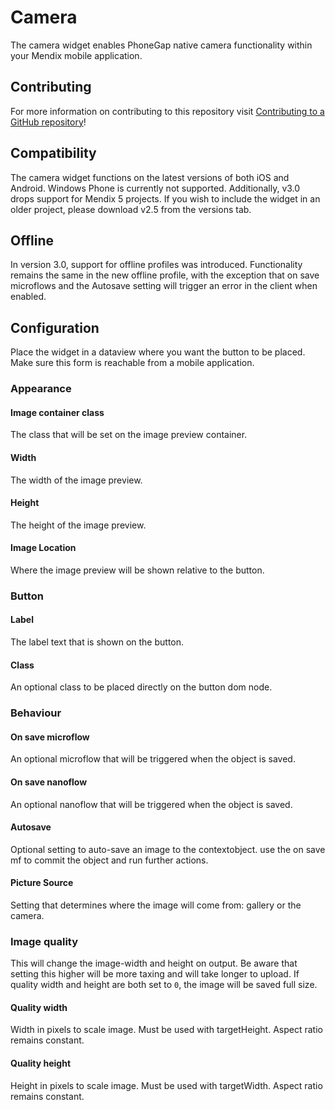 # Camera

The camera widget enables PhoneGap native camera functionality within your Mendix mobile
application.

## Contributing

For more information on contributing to this repository visit
[Contributing to a GitHub repository](https://world.mendix.com/display/howto50/Contributing+to+a+GitHub+repository)!

## Compatibility
The camera widget functions on the latest versions of both iOS and Android. Windows Phone is
currently not supported. Additionally, v3.0 drops support for Mendix 5 projects. If you wish to include the widget in an older project, please download v2.5 from the versions tab. 

## Offline
In version 3.0, support for offline profiles was introduced. Functionality remains the same in the new offline profile, with the exception that on save microflows and the Autosave setting will trigger an error in the client when enabled.  

## Configuration

Place the widget in a dataview where you want the button to be placed. Make sure this form is
reachable from a mobile application.

### Appearance
#### Image container class
The class that will be set on the image preview container.

#### Width
The width of the image preview.

#### Height
The height of the image preview.

#### Image Location
Where the image preview will be shown relative to the button.

### Button
#### Label
The label text that is shown on the button.

#### Class
An optional class to be placed directly on the button dom node.

### Behaviour
#### On save microflow
An optional microflow that will be triggered when the object is saved.

#### On save nanoflow
An optional nanoflow that will be triggered when the object is saved.

#### Autosave
Optional setting to auto-save an image to the contextobject. use the on save mf to commit the object
and run further actions.

#### Picture Source
Setting that determines where the image will come from: gallery or the camera.

### Image quality
This will change the image-width and height on output.	Be aware that setting this higher will be more taxing and will take longer to upload.  If quality
width and height are both set to `0`, the image will be saved full size.

#### Quality width
Width in pixels to scale image. Must be used with targetHeight. Aspect ratio remains constant.
#### Quality height
Height in pixels to scale image. Must be used with targetWidth. Aspect ratio remains constant.

